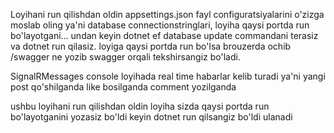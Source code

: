 Loyihani run qilishdan oldin appsettings.json fayl configuratsiyalarini o'zizga moslab oling ya'ni database connectionstringlari, loyiha qaysi portda run bo'layotgani...
undan keyin dotnet ef database update commandani terasiz va dotnet run qilasiz.
loyiga qaysi portda run bo'lsa brouzerda ochib /swagger ne yozib swagger orqali tekshirsangiz bo'ladi. 

SignalRMessages console loyihada real time habarlar kelib turadi ya'ni 
yangi post qo'shilganda
like bosilganda
comment yozilganda

ushbu loyihani run qilishdan oldin loyiha sizda qaysi portda run bo'layotganini yozasiz bo'ldi keyin dotnet run qilsangiz bo'ldi ulanadi

